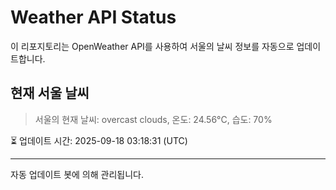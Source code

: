 
# Weather API Status

이 리포지토리는 OpenWeather API를 사용하여 서울의 날씨 정보를 자동으로 업데이트합니다.

## 현재 서울 날씨
> 서울의 현재 날씨: overcast clouds, 온도: 24.56°C, 습도: 70%

⏳ 업데이트 시간: 2025-09-18 03:18:31 (UTC)

---
자동 업데이트 봇에 의해 관리됩니다.
